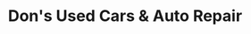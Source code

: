 ---
title: "Don's Used Cars & Auto Repair"
url: /union/dons-used-cars-and-auto-repair/
shop: car repair
---